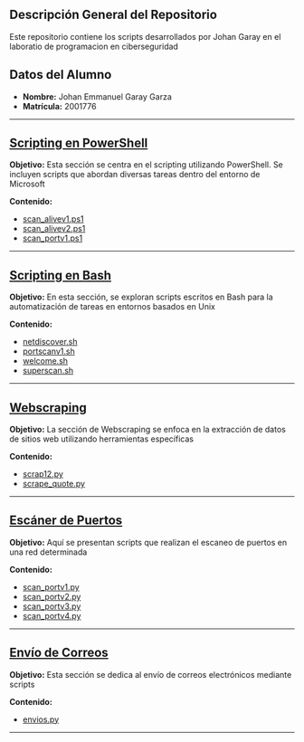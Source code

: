 ## Descripción General del Repositorio

Este repositorio contiene los scripts desarrollados por Johan Garay en el laboratio de programacion en ciberseguridad

## Datos del Alumno

- **Nombre:** Johan Emmanuel Garay Garza
- **Matrícula:** 2001776

---

## [Scripting en PowerShell](https://github.com/zagreus10/PIA-LPC/blob/main/01%20-%20Scripting%20en%20Powershell/README.md)

**Objetivo:**
Esta sección se centra en el scripting utilizando PowerShell. Se incluyen scripts que abordan diversas tareas dentro del entorno de Microsoft

**Contenido:**
- [scan_alivev1.ps1](https://github.com/zagreus10/PIA-LPC/blob/main/01%20-%20Scripting%20en%20Powershell/scan_alivev1.ps1)
- [scan_alivev2.ps1](https://github.com/zagreus10/PIA-LPC/blob/main/01%20-%20Scripting%20en%20Powershell/scan_alivev2.ps1)
- [scan_portv1.ps1](https://github.com/zagreus10/PIA-LPC/blob/main/01%20-%20Scripting%20en%20Powershell/scan_portv1.ps1)

---

## [Scripting en Bash](https://github.com/zagreus10/PIA-LPC/blob/main/02%20-%20Scripting%20en%20Bash/README.md)

**Objetivo:**
En esta sección, se exploran scripts escritos en Bash para la automatización de tareas en entornos basados en Unix

**Contenido:**
- [netdiscover.sh](https://github.com/zagreus10/PIA-LPC/blob/main/02%20-%20Scripting%20en%20Bash/netdiscover.sh)
- [portscanv1.sh](https://github.com/zagreus10/PIA-LPC/blob/main/02%20-%20Scripting%20en%20Bash/portscanv1.sh)
- [welcome.sh](https://github.com/zagreus10/PIA-LPC/blob/main/02%20-%20Scripting%20en%20Bash/welcome.sh)
- [superscan.sh](https://github.com/zagreus10/PIA-LPC/blob/main/02%20-%20Scripting%20en%20Bash/superscan.sh)

---

## [Webscraping](https://github.com/zagreus10/PIA-LPC/blob/main/03%20-%20Webscraping/README.md)

**Objetivo:**
La sección de Webscraping se enfoca en la extracción de datos de sitios web utilizando herramientas específicas

**Contenido:**
- [scrap12.py](https://github.com/zagreus10/PIA-LPC/blob/main/03%20-%20Webscraping%20(FALTA)/scrap12.py)
- [scrape_quote.py](https://github.com/zagreus10/PIA-LPC/blob/main/03%20-%20Webscraping%20(FALTA)/scrape_quote.py)

---

## [Escáner de Puertos](https://github.com/zagreus10/PIA-LPC/blob/main/04%20-%20Escaner%20de%20puertos/README.md)

**Objetivo:**
Aquí se presentan scripts que realizan el escaneo de puertos en una red determinada

**Contenido:**
- [scan_portv1.py](https://github.com/zagreus10/PIA-LPC/blob/main/04%20-%20Escaner%20de%20puertos/scan_portv1.py)
- [scan_portv2.py](https://github.com/zagreus10/PIA-LPC/blob/main/04%20-%20Escaner%20de%20puertos/scan_portv2.py)
- [scan_portv3.py](https://github.com/zagreus10/PIA-LPC/blob/main/04%20-%20Escaner%20de%20puertos/scan_portv3.py)
- [scan_portv4.py](https://github.com/zagreus10/PIA-LPC/blob/main/04%20-%20Escaner%20de%20puertos/scan_portv4.py)

---

## [Envío de Correos](https://github.com/zagreus10/PIA-LPC/blob/main/05%20-%20Envio%20de%20correos/README.md)

**Objetivo:**
Esta sección se dedica al envío de correos electrónicos mediante scripts

**Contenido:**
- [envios.py](https://github.com/zagreus10/PIA-LPC/blob/main/05%20-%20Envio%20de%20correos/envios.py)

---
